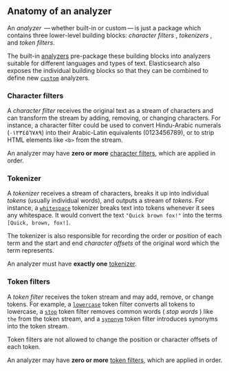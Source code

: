 ## Anatomy of an analyzer

An _analyzer_  — whether built-in or custom — is just a package which contains three lower-level building blocks: _character filters_ , _tokenizers_ , and _token filters_.

The built-in [analyzers](analysis-analyzers.html "Analyzers") pre-package these building blocks into analyzers suitable for different languages and types of text. Elasticsearch also exposes the individual building blocks so that they can be combined to define new [`custom`](analysis-custom-analyzer.html "Custom Analyzer") analyzers.

### Character filters

A _character filter_ receives the original text as a stream of characters and can transform the stream by adding, removing, or changing characters. For instance, a character filter could be used to convert Hindu-Arabic numerals (٠‎١٢٣٤٥٦٧٨‎٩‎) into their Arabic-Latin equivalents (0123456789), or to strip HTML elements like `<b>` from the stream.

An analyzer may have **zero or more** [character filters](analysis-charfilters.html "Character Filters"), which are applied in order.

### Tokenizer

A _tokenizer_ receives a stream of characters, breaks it up into individual _tokens_ (usually individual words), and outputs a stream of _tokens_. For instance, a [`whitespace`](analysis-whitespace-tokenizer.html "Whitespace Tokenizer") tokenizer breaks text into tokens whenever it sees any whitespace. It would convert the text `"Quick brown fox!"` into the terms `[Quick, brown, fox!]`.

The tokenizer is also responsible for recording the order or _position_ of each term and the start and end _character offsets_ of the original word which the term represents.

An analyzer must have **exactly one** [tokenizer](analysis-tokenizers.html "Tokenizers").

### Token filters

A _token filter_ receives the token stream and may add, remove, or change tokens. For example, a [`lowercase`](analysis-lowercase-tokenfilter.html "Lowercase Token Filter") token filter converts all tokens to lowercase, a [`stop`](analysis-stop-tokenfilter.html "Stop Token Filter") token filter removes common words ( _stop words_ ) like `the` from the token stream, and a [`synonym`](analysis-synonym-tokenfilter.html "Synonym Token Filter") token filter introduces synonyms into the token stream.

Token filters are not allowed to change the position or character offsets of each token.

An analyzer may have **zero or more** [token filters](analysis-tokenfilters.html "Token Filters"), which are applied in order.
